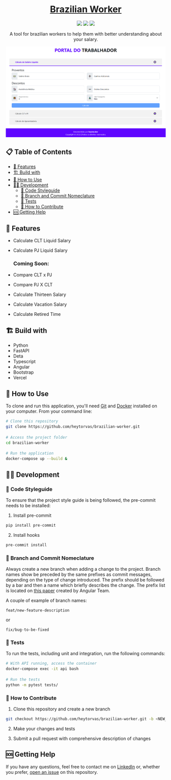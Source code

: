 <h1 align="center">
    <a href="https://ctps.heytor.dev">
        <b>Brazilian Worker</b>
    </a>
</h1>

<p align="center">
    <img src="https://img.shields.io/github/actions/workflow/status/heytorvas/brazilian-worker/ci.yml?branch=main&style=flat-square">
    <img src="https://img.shields.io/github/license/heytorvas/brazilian-worker?style=flat-square">
    <img src="https://img.shields.io/website?style=flat-square&url=https%3A%2F%2Fctps.heytor.dev">
</p>

<p align="center">A tool for brazilian workers to help them with better understanding about your salary.</p>

<img src="docs/homepage.png">

## 📋 Table of Contents
- [🚀 Features](#-features)
- [🏗️ Build with](#️-build-with)
- [🏇 How to Use](#-how-to-use)
- [👨‍💻 Development](#-development)
  - [🧵 Code Styleguide ](#-code-styleguide-)
  - [📏 Branch and Commit Nomeclature](#-branch-and-commit-nomeclature)
  - [🧪 Tests](#-tests)
  - [🙌 How to Contribute](#-how-to-contribute)
- [🆘 Getting Help](#-getting-help)


## 🚀 Features
* Calculate CLT Liquid Salary
* Calculate PJ Liquid Salary

  ### <b>Coming Soon:</b>
* Compare CLT x PJ
* Compare PJ X CLT
* Calculate Thirteen Salary
* Calculate Vacation Salary
* Calculate Retired Time

## 🏗️ Build with
* Python
* FastAPI
* Deta
* Typescript
* Angular
* Bootstrap
* Vercel

## 🏇 How to Use
To clone and run this application, you'll need [Git](https://git-scm.com) and [Docker](https://www.docker.com/) installed on your computer. From your command line:

```bash
# Clone this repository
git clone https://github.com/heytorvas/brazilian-worker.git

# Access the project folder
cd brazilian-worker

# Run the application
docker-compose up --build &
```

## 👨‍💻 Development

### 🧵 <b>Code Styleguide </b>
To ensure that the project style guide is being followed, the pre-commit needs to be installed:

1. Install pre-commit
```bash
pip install pre-commit
```
2. Install hooks
```bash
pre-commit install
```

### 📏 <b>Branch and Commit Nomeclature</b>

Always create a new branch when adding a change to the project. Branch names show be preceded by the same prefixes as commit messages, depending on the type of change introduced. The prefix should be followed by a bar and then a name which briefly describes the change. The prefix list is located on [this paper](https://github.com/angular/angular/blob/main/CONTRIBUTING.md#type) created by Angular Team.

A couple of example of branch names:

```
feat/new-feature-description
```

or

```
fix/bug-to-be-fixed
```

### 🧪 <b>Tests</b>

To run the tests, including unit and integration, run the following commands:

```bash
# With API running, access the container
docker-compose exec -it api bash

# Run the tests
python -m pytest tests/
```

### 🙌 <b>How to Contribute</b>

1. Clone this repository and create a new branch
```bash
git checkout https://github.com/heytorvas/brazilian-worker.git -b <NEW_BRANCH_NAME>
```

2. Make your changes and tests

3. Submit a pull request with comprehensive description of changes

## 🆘 Getting Help

If you have any questions, feel free to contact me on [LinkedIn](https://www.linkedin.com/in/heytorvictor/) or, whether you prefer, [open an issue](https://github.com/heytorvas/brazilian-worker/issues/new) on this repository.
